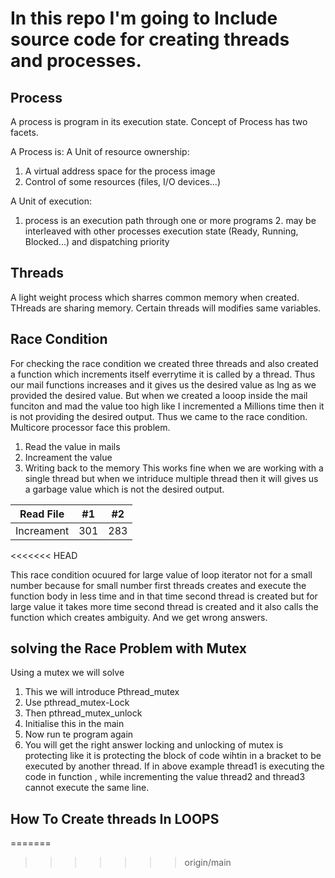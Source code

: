 # In this repo I'm going to Include source code for creating threads and processes.

## Process 
A process is program in its execution state.
Concept of Process has two facets.

A Process is:
A Unit of resource ownership:

1. A virtual address space for the process image
2. Control of some resources (files, I/O devices...)


A Unit of execution:

1. process is an execution path through one or
    more programs 
    2. may be interleaved with other processes
    execution state (Ready, Running, Blocked...) and dispatching
    priority
## Threads
A light weight process which sharres common memory when created. 
THreads are sharing memory.
Certain threads will modifies same variables.

## Race Condition
For checking the race condition we created three threads and also created a function which increments itself everrytime it is called by a thread. Thus our mail functions increases and it gives us the desired value as lng as we provided the desired value. But when we created a looop inside the mail funciton and mad the value too high like I incremented a Millions time then it is not providing the desired output. Thus we came to the race condition. Multicore processor face this problem.
1. Read the value in mails
2. Increament the value 
3. Writing back to the memory 
This works fine when we are working with a single thread but when we intriduce multiple thread then it will gives us a garbage value which is not the desired output.

| Read File | #1    | #2    |
| :---:   | :---: | :---: |
| Increament | 301   | 283   |
<<<<<<< HEAD

This race condition ocuured for large value of loop iterator not for a small number because for small number first threads creates and execute the function body in less time and in that time second thread is created but for large value it takes more time second thread is created and it also calls the function which creates ambiguity. And we get wrong answers.

## solving the Race Problem with Mutex
Using a mutex we will solve 
1. This we will introduce Pthread_mutex 
2. Use pthread_mutex-Lock 
3. Then pthread_mutex_unlock
4. Initialise this in the main
5. Now run te program again 
6. You will get the right answer 
locking and unlocking of mutex is protecting like it is protecting the block of code wihtin in a bracket to be executed by another thread. If in above example thread1 is executing the code in function , while incrementing the value thread2 and thread3 cannot execute the same line. 

## How To Create threads In LOOPS
=======
>>>>>>> origin/main
